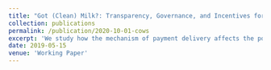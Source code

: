 ```yaml
---
title: "Got (Clean) Milk?: Transparency, Governance, and Incentives for Cleanliness in Indian Dairy Cooperatives (joint with Ashish Shenoy)"
collection: publications
permalink: /publication/2020-10-01-cows
excerpt: 'We study how the mechanism of payment delivery affects the potential for collective action in rural Indian villages. To do so, we implement a randomized evaluation of a group-level incentive payment for lower bacteria count among village dairy cooperatives in Karnataka. The incentive structure tests whether cooperative members and management can sufficiently leverage local information and peer monitoring mechanisms to deliver a cleaner bulk product. We further vary whether incentive payments are announced publicly to cooperative members or revealed privately to cooperative management alone. Results show that group incentives are sufficient to improve production quality in village cooperatives, but that this result is sensitive to the way in which incentives are administered. When faced with the prospect of public announcement, managers in a third of cooperatives opt out of receiving incentive payments entirely, undermining any possible incentive effect. Dropout is concentrated among cooperatives with weaker management oversight. <span style="color:blue">[Link to AEA Trial Registry.](https://www.socialscienceregistry.org/trials/700)</span>'
date: 2019-05-15
venue: 'Working Paper'
---
```


